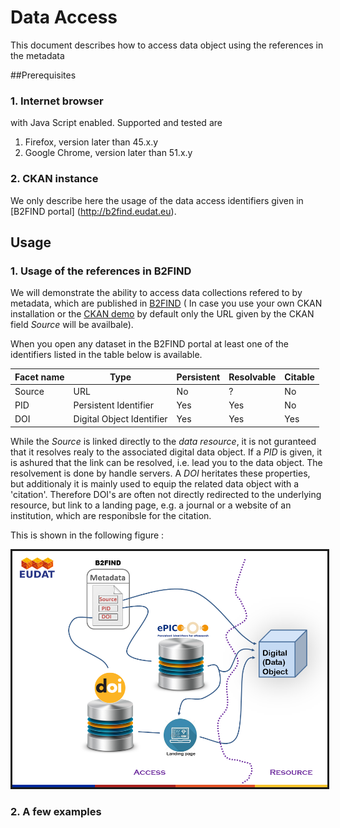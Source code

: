 # Data Access 
This document describes how to access data object using the references in the metadata

##Prerequisites

### 1. Internet browser
with Java Script enabled. Supported and tested are

1. Firefox, version later than 45.x.y
2. Google Chrome, version later than 51.x.y

### 2. CKAN instance
We only describe here the usage of the data access identifiers given in [B2FIND portal] (http://b2find.eudat.eu).

## Usage

### 1. Usage of the references in B2FIND
We will demonstrate the ability to access data collections refered to by metadata, which are published in [B2FIND](http://b2find.eudat.eu)
( In case you use your own CKAN installation or the [CKAN demo](http://demo.ckan.org/) by default only the URL given by the CKAN field *Source* will be availbale).

When you open any dataset in the B2FIND portal at least one of the identifiers listed in the table below is available.

| Facet name | Type | Persistent | Resolvable | Citable |
|------------|------|------------|------------|---------|
| Source     | URL  | No         | ?          | No      |
| PID     | Persistent Identifier  | Yes         | Yes   | No |
| DOI     | Digital Object Identifier  | Yes         | Yes   | Yes |

While the *Source* is linked directly to the *data resource*, it is not guranteed that it resolves realy to the associated digital data object.
If a *PID* is given, it is ashured that the link can be resolved, i.e. lead you to the data object. The resolvement is done by handle servers.
A *DOI* heritates these properties, but additionaly it is mainly used to equip the related data object with a 'citation'. Therefore DOI's are often not directly redirected to the underlying resource, but link to a landing page, e.g. a journal or a website of an institution, which are responibsle for the citation. 

This is shown in the following figure :

<img align="centre" src="img/B2FIND_DataAccessIdentifiers.png" width="800px" border="3">

### 2. A few examples
